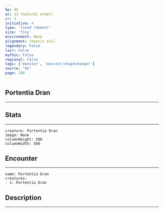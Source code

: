 ```yaml
---
hp: 45
ac: 13 (natural armor)
cr: 3
initiative: 4
type: 'fiend (demon)'    
size: 'Tiny'
environment: None
alignment: chaotic evil
legendary: False
lair: False
mythic: False
regional: False
tags: ['monster', 'monster/shapechanger']
source: "AI"
page: 208
---
```


## Portentia Dran
---



## Stats
---

```statblock
creature: Portentia Dran
image: None
columnHeight: 500
columnWidth: 500
```

## Encounter
---

```encounter-table
name: Portentia Dran
creatures:
- 1: Portentia Dran
```

## Description
---




